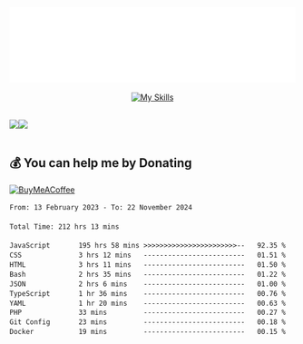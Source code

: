 <div align="center">
  
![readmebox](https://github.com/Taufik-H/Taufik-H/blob/main/readmebox%20(2).svg)

[![My Skills](https://skillicons.dev/icons?i=js,html,css,react,tailwindcss,bootstrap,figma)](https://skillicons.dev)
</div>
<br/>
<div align="center">
  <div style="display: flex; align-items:center;" >
    <img src="https://github-contribution-stats.vercel.app/api/?username=Taufik-H" />
    <img src="https://github-readme-streak-stats.herokuapp.com/?user=Taufik-H&theme=default&hide_border=false" />
  </div>
</div>

<br/>



  ## 💰 You can help me by Donating
  [![BuyMeACoffee](https://img.shields.io/badge/Buy%20Me%20a%20Coffee-ffdd00?style=for-the-badge&logo=buy-me-a-coffee&logoColor=black)](https://buymeacoffee.com/opik) 

<!--START_SECTION:waka-->

```txt
From: 13 February 2023 - To: 22 November 2024

Total Time: 212 hrs 13 mins

JavaScript       195 hrs 58 mins >>>>>>>>>>>>>>>>>>>>>>>--   92.35 %
CSS              3 hrs 12 mins   -------------------------   01.51 %
HTML             3 hrs 11 mins   -------------------------   01.50 %
Bash             2 hrs 35 mins   -------------------------   01.22 %
JSON             2 hrs 6 mins    -------------------------   01.00 %
TypeScript       1 hr 36 mins    -------------------------   00.76 %
YAML             1 hr 20 mins    -------------------------   00.63 %
PHP              33 mins         -------------------------   00.27 %
Git Config       23 mins         -------------------------   00.18 %
Docker           19 mins         -------------------------   00.15 %
```

<!--END_SECTION:waka-->


